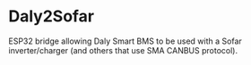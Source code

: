 # Daly2Sofar
ESP32 bridge allowing Daly Smart BMS to be used with a Sofar inverter/charger (and others that use SMA CANBUS protocol).
